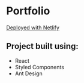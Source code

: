 # Portfolio

[Deployed with Netlify](https://www.sandracwebdeveloper.com/)

## Project built using:

- React
- Styled Components
- Ant Design
